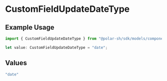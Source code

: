 # CustomFieldUpdateDateType

## Example Usage

```typescript
import { CustomFieldUpdateDateType } from "@polar-sh/sdk/models/components";

let value: CustomFieldUpdateDateType = "date";
```

## Values

```typescript
"date"
```